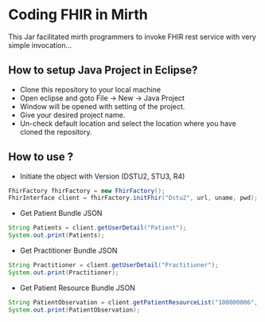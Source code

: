 # Coding FHIR in Mirth

This Jar facilitated mirth programmers to invoke FHIR rest service with very simple invocation...

## How to setup Java Project in Eclipse?
* Clone this repository to your local machine
* Open eclipse and goto File -> New -> Java Project
* Window will be opened with setting of the project.
* Give your desired project name.
* Un-check default location and select the location where you have cloned the repository.

## How to use ?

* Initiate the object with Version (DSTU2, STU3, R4)
```java
FhirFactory fhirFactory = new FhirFactory();
FhirInterface client = fhirFactory.initFhir("Dstu2", url, uname, pwd);
```
* Get Patient Bundle JSON
```java
String Patients = client.getUserDetail("Patient");
System.out.print(Patients);
```
* Get Practitioner Bundle JSON
```java
String Practitioner = client.getUserDetail("Practitioner");
System.out.print(Practitioner);
```
* Get Patient Resource Bundle JSON
```java
String PatientObservation = client.getPatientResourceList("100000006", "Observation");
System.out.print(PatientObservation);
```